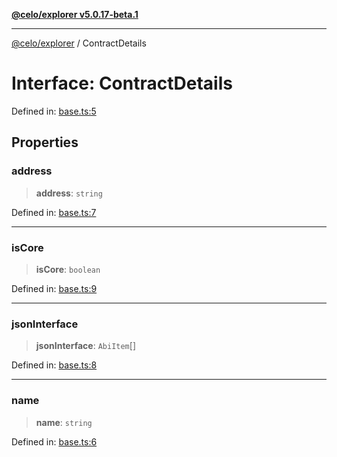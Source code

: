 [**@celo/explorer v5.0.17-beta.1**](../README.md)

***

[@celo/explorer](../README.md) / ContractDetails

# Interface: ContractDetails

Defined in: [base.ts:5](https://github.com/celo-org/developer-tooling/blob/master/packages/sdk/explorer/src/base.ts#L5)

## Properties

### address

> **address**: `string`

Defined in: [base.ts:7](https://github.com/celo-org/developer-tooling/blob/master/packages/sdk/explorer/src/base.ts#L7)

***

### isCore

> **isCore**: `boolean`

Defined in: [base.ts:9](https://github.com/celo-org/developer-tooling/blob/master/packages/sdk/explorer/src/base.ts#L9)

***

### jsonInterface

> **jsonInterface**: `AbiItem`[]

Defined in: [base.ts:8](https://github.com/celo-org/developer-tooling/blob/master/packages/sdk/explorer/src/base.ts#L8)

***

### name

> **name**: `string`

Defined in: [base.ts:6](https://github.com/celo-org/developer-tooling/blob/master/packages/sdk/explorer/src/base.ts#L6)
